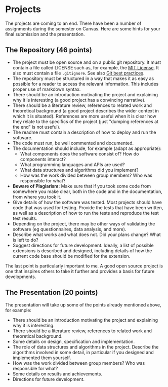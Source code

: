 # Projects

The projects are coming to an end. There have been a number of assignments during the semester on Canvas. Here are some hints for your final submission and the presentation.

## The Repository (46 points)

- The project must be open source and on a public git repository. It must contain a file called LICENSE such as, for example, the [MIT License](./LICENSE). It also must contain a file `.gitignore`. See also [Git best practices](git-best-practices.md). 
- The repository must be structured in a way that makes it as easy as possible for a reader to access the relevant information. This includes proper use of markdown syntax.
- There should be an introduction motivating the project and explaining why it is interesting (a good project has a convincing narrative).
- There should be a literature review, references to related work and theoretical background (a good project describes the wider context in which it is situated). References are more useful when it is clear how they relate to the specifics of the project (just "dumping references at the end" is not useful).
- The readme must contain a description of how to deploy and run the software.
- The code must run, be well commented and documented.
- The documentation should include, for example (adapt as appropriate):
    - What components does the software consist of? How do components interact?
    - What programming languages and APIs are used?
    - What data structures and algorithms did you implement?
    - How was the work divided between group members? Who was responsible for what?
- **Beware of Plagiarism:** Make sure that if you took some code from somewhere you make clear, both in the code and in the documentation, from where you took it.
- Give details of how the software was tested. Most projects should have code that was used for testing. Provide the tests that have been written, as well as a description of how to run the tests and reproduce the test test results. 
- Depending on the project, there may be other ways of validating the software (eg questionnaires, data analysis, and more).
- Describe what works and what does not. Did your plans change? What is left to do?
- Suggest directions for future development. Ideally, a list of possible extensions is described and designed, including details of how the current code base should be modified for the extension.

The last point is particularly important to me. A good open source project is one that inspires others to take it further and provides a basis for future developments.  

## The Presentation (20 points)

The presentation will take up some of the points already mentioned above, for example:

- There should be an introduction motivating the project and explaining why it is interesting.
- There should be a literature review, references to related work and theoretical background.
- Some details on design, specification and implementation. 
- The role of data structures and algorithms in the project. Describe the algorithms involved in some detail, in particular if you designed and implemented them yourself.
- How was the work divided between group members? Who was responsible for what?
- Some details on results and achievements.
- Directions for future development.
